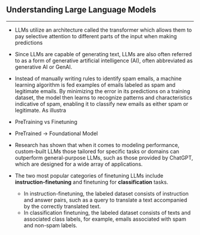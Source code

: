 ## Understanding Large Language Models 
------------------

- LLMs utilize an architecture called the transformer
which allows them to pay selective attention to different parts of the input when
making predictions

- Since LLMs are capable of generating text, LLMs are also often referred to as a form of
generative artificial intelligence (AI), often abbreviated as generative AI or GenAI.

- Instead of manually writing rules to identify spam emails, a machine learning algorithm is fed
examples of emails labeled as spam and legitimate emails. By minimizing the error in its
predictions on a training dataset, the model then learns to recognize patterns and
characteristics indicative of spam, enabling it to classify new emails as either spam or
legitimate.
As illustra

- PreTraining vs Finetuning 
- PreTrained -> Foundational Model

- Research has shown that when it comes to modeling performance, custom-built LLMs
those tailored for specific tasks or domains can outperform general-purpose LLMs, such as
those provided by ChatGPT, which are designed for a wide array of applications. 

- The two most popular categories of finetuning LLMs include **instruction-finetuning** and
finetuning for **classification** tasks. 

    - In instruction-finetuning, the labeled dataset consists of instruction and answer pairs, such as a query to translate a text accompanied by the correctly translated text. 
    - In classification finetuning, the labeled dataset consists of texts and associated class labels, for example, emails associated with spam and non-spam labels.
